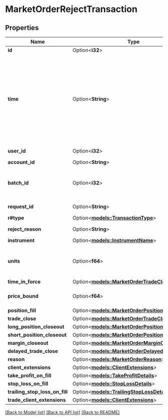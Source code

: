 # MarketOrderRejectTransaction

## Properties

Name | Type | Description | Notes
------------ | ------------- | ------------- | -------------
**id** | Option<**i32**> | The Transaction's Identifier. | [optional]
**time** | Option<**String**> | A date and time value using either RFC3339 or UNIX time representation. The RFC 3339 representation is a string conforming to https://tools.ietf.org/rfc/rfc3339.txt. The Unix representation is a string representing the number of seconds since the Unix Epoch (January 1st, 1970 at UTC). The value is a fractional number, where the fractional part represents a fraction of a second (up to nine decimal places). | [optional]
**user_id** | Option<**i32**> | The ID of the user that initiated the creation of the Transaction. | [optional]
**account_id** | Option<**String**> | The Account's identifier | [optional]
**batch_id** | Option<**i32**> | The ID of the \"batch\" that the Transaction belongs to. Transactions in the same batch are applied to the Account simultaneously. | [optional]
**request_id** | Option<**String**> | The Request ID of the request which generated the transaction. | [optional]
**r#type** | Option<[**models::TransactionType**](TransactionType.md)> |  | [optional]
**reject_reason** | Option<**String**> | The reason that the Reject Transaction was created | [optional]
**instrument** | Option<[**models::InstrumentName**](InstrumentName.md)> |  | [optional]
**units** | Option<**f64**> | The quantity requested to be filled by the Market Order. A posititive number of units results in a long Order, and a negative number of units results in a short Order. | [optional]
**time_in_force** | Option<[**models::MarketOrderTradeClose**](MarketOrderTradeClose.md)> |  | [optional]
**price_bound** | Option<**f64**> | The worst price that the client is willing to have the Market Order filled at. | [optional]
**position_fill** | Option<[**models::MarketOrderPositionFill**](MarketOrderPositionFill.md)> |  | [optional]
**trade_close** | Option<[**models::MarketOrderTradeClose**](MarketOrder_tradeClose.md)> |  | [optional]
**long_position_closeout** | Option<[**models::MarketOrderPositionCloseout**](MarketOrderPositionCloseout.md)> |  | [optional]
**short_position_closeout** | Option<[**models::MarketOrderPositionCloseout**](MarketOrderPositionCloseout.md)> |  | [optional]
**margin_closeout** | Option<[**models::MarketOrderMarginCloseout**](MarketOrderMarginCloseout.md)> |  | [optional]
**delayed_trade_close** | Option<[**models::MarketOrderDelayedTradeClose**](MarketOrderDelayedTradeClose.md)> |  | [optional]
**reason** | Option<[**models::MarketOrderReason**](MarketOrderReason.md)> |  | [optional]
**client_extensions** | Option<[**models::ClientExtensions**](ClientExtensions.md)> |  | [optional]
**take_profit_on_fill** | Option<[**models::TakeProfitDetails**](TakeProfitDetails.md)> |  | [optional]
**stop_loss_on_fill** | Option<[**models::StopLossDetails**](StopLossDetails.md)> |  | [optional]
**trailing_stop_loss_on_fill** | Option<[**models::TrailingStopLossDetails**](TrailingStopLossDetails.md)> |  | [optional]
**trade_client_extensions** | Option<[**models::ClientExtensions**](ClientExtensions.md)> |  | [optional]

[[Back to Model list]](../README.md#documentation-for-models) [[Back to API list]](../README.md#documentation-for-api-endpoints) [[Back to README]](../README.md)


